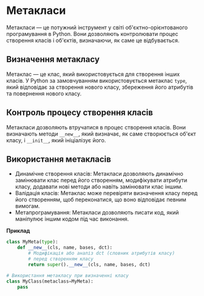 # Метакласи

Метакласи — це потужний інструмент у світі об'єктно-орієнтованого програмування в Python. Вони дозволяють контролювати процес створення класів і об'єктів, визначаючи, як саме це відбувається.

## Визначення метакласу

Метаклас — це клас, який використовується для створення інших класів. У Python за замовчуванням використовується метаклас `type`, який відповідає за створення нового класу, збереження його атрибутів та повернення нового класу.

## Контроль процесу створення класів

Метакласи дозволяють втручатися в процес створення класів. Вони визначають методи `__new__`, який визначає, як саме створюється об'єкт класу, і `__init__`, який ініціалізує його.

## Використання метакласів

-   Динамічне створення класів: Метакласи дозволяють динамічно замінювати клас перед його створенням, модифікувати атрибути класу, додавати нові методи або навіть замінювати клас іншим.
-   Валідація класів: Метаклас може перевіряти визначення класу перед його створенням, щоб переконатися, що воно відповідає певним вимогам.
-   Метапрограмування: Метакласи дозволяють писати код, який маніпулює іншим кодом під час виконання.

**Приклад**

```py
class MyMeta(type):
    def __new__(cls, name, bases, dct):
        # Модифікація або аналіз dct (словник атрибутів класу)
        # перед створенням класу
        return super().__new__(cls, name, bases, dct)

# Використання метакласу при визначенні класу
class MyClass(metaclass=MyMeta):
    pass
```
